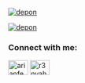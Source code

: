 
[![depon](https://github-readme-stats.vercel.app/api/top-langs/?username=r3nyah&layout=compact&theme=dark&show_icons=true&hide_border=true&text_color=fff&bg_color=151B23)](https://github.com/r3nyah)

[![depon](https://github-readme-stats.vercel.app/api?username=r3nyah&theme=dark&&show_icons=true&hide_border=true&text_color=fff&bg_color=151B23)](https://github.com/r3nyah)

<h3 align="left">Connect with me:</h3>
<p align="left">
 <a href="https://www.linkedin.com/in/arianfebrian/" target="blank"><img align="center"
      src="https://raw.githubusercontent.com/rahuldkjain/github-profile-readme-generator/master/src/images/icons/Social/linked-in-alt.svg"
      alt="arianfebrian" height="30" width="40" /></a>
  <a href="https://www.instagram.com/r3nyahphelia" target="blank"><img align="center"
      src="https://raw.githubusercontent.com/rahuldkjain/github-profile-readme-generator/master/src/images/icons/Social/instagram.svg"
      alt="r3nyahphelia" height="30" width="40" /></a>
      </p>
<!---
ariannnnnnn/ariannnnnnn is a ✨ special ✨ repository because its `README.md` (this file) appears on your GitHub profile.
You can click the Preview link to take a look at your changes.
--->
